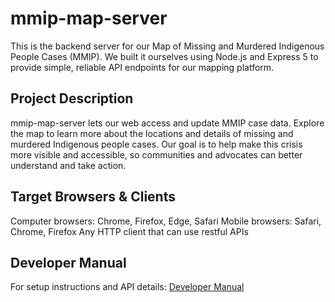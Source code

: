 # mmip-map-server

This is the backend server for our Map of Missing and Murdered Indigenous People Cases (MMIP). 
We built it ourselves using Node.js and Express 5 to provide simple, reliable API endpoints for our mapping platform.

## Project Description

mmip-map-server lets our web access and update MMIP case data. 
Explore the map to learn more about the locations and details of missing and murdered Indigenous people cases. 
Our goal is to help make this crisis more visible and accessible, so communities and advocates can better understand and take action.

## Target Browsers & Clients

Computer browsers: Chrome, Firefox, Edge, Safari
Mobile browsers: Safari, Chrome, Firefox
Any HTTP client that can use restful APIs

## Developer Manual

For setup instructions and API details: [Developer Manual](docs/DeveloperManual.md) 

